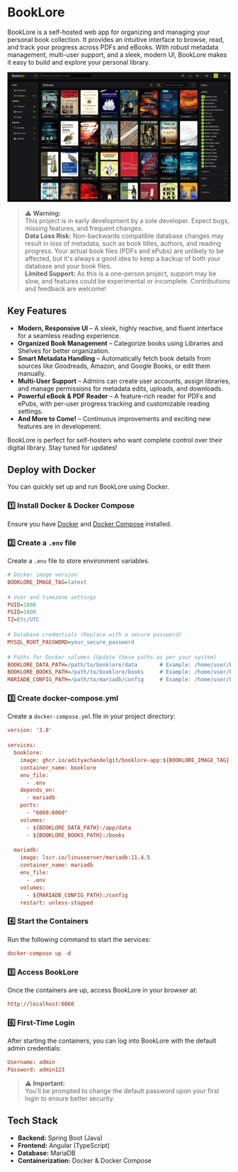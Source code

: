 # BookLore

BookLore is a self-hosted web app for organizing and managing your personal book collection. It provides an intuitive interface to browse, read, and track your progress across PDFs and eBooks. With robust metadata management, multi-user support, and a sleek, modern UI, BookLore makes it easy to build and explore your personal library.

![BookLore Screenshot](assets/booklore-screenshot.jpg)

> ⚠️ **Warning:**  
> This project is in early development by a sole developer. Expect bugs, missing features, and frequent changes.  
> **Data Loss Risk:** Non-backwards compatible database changes may result in loss of metadata, such as book titles, authors, and reading progress. Your actual book files (PDFs and ePubs) are unlikely to be affected, but it's always a good idea to keep a backup of both your database and your book files.  
> **Limited Support:** As this is a one-person project, support may be slow, and features could be experimental or incomplete. Contributions and feedback are welcome!

## Key Features
- **Modern, Responsive UI** – A sleek, highly reactive, and fluent interface for a seamless reading experience.
- **Organized Book Management** – Categorize books using Libraries and Shelves for better organization.
- **Smart Metadata Handling** – Automatically fetch book details from sources like Goodreads, Amazon, and Google Books, or edit them manually.
- **Multi-User Support** – Admins can create user accounts, assign libraries, and manage permissions for metadata edits, uploads, and downloads.
- **Powerful eBook & PDF Reader** – A feature-rich reader for PDFs and ePubs, with per-user progress tracking and customizable reading settings.
- **And More to Come!** – Continuous improvements and exciting new features are in development.

BookLore is perfect for self-hosters who want complete control over their digital library. Stay tuned for updates!

## Deploy with Docker

You can quickly set up and run BookLore using Docker.

### 1️⃣ Install Docker & Docker Compose

Ensure you have [Docker](https://docs.docker.com/get-docker/) and [Docker Compose](https://docs.docker.com/compose/install/) installed.

### 2️⃣ Create a `.env` file

Create a `.env` file to store environment variables.

```ini
# Docker image version
BOOKLORE_IMAGE_TAG=latest

# User and timezone settings
PUID=1000
PGID=1000
TZ=Etc/UTC

# Database credentials (Replace with a secure password)
MYSQL_ROOT_PASSWORD=your_secure_password

# Paths for Docker volumes (Update these paths as per your system)
BOOKLORE_DATA_PATH=/path/to/booklore/data       # Example: /home/user/booklore/data
BOOKLORE_BOOKS_PATH=/path/to/booklore/books     # Example: /home/user/booklore/books
MARIADB_CONFIG_PATH=/path/to/mariadb/config     # Example: /home/user/booklore/mariadb/config

```

### 3️⃣ Create docker-compose.yml

Create a `docker-compose.yml` file in your project directory:

```ini
version: '3.8'

services:
  booklore:
    image: ghcr.io/adityachandelgit/booklore-app:${BOOKLORE_IMAGE_TAG}
    container_name: booklore
    env_file:
      - .env
    depends_on:
      - mariadb
    ports:
      - "6060:6060"
    volumes:
      - ${BOOKLORE_DATA_PATH}:/app/data
      - ${BOOKLORE_BOOKS_PATH}:/books

  mariadb:
    image: lscr.io/linuxserver/mariadb:11.4.5
    container_name: mariadb
    env_file:
      - .env
    volumes:
      - ${MARIADB_CONFIG_PATH}:/config
    restart: unless-stopped
```

### 4️⃣ Start the Containers

Run the following command to start the services:

```ini
docker-compose up -d
```

### 5️⃣ Access BookLore

Once the containers are up, access BookLore in your browser at:

```ini
http://localhost:6060
```

### 6️⃣ First-Time Login

After starting the containers, you can log into BookLore with the default admin credentials:

```ini
Username: admin
Password: admin123
```
> ⚠️ **Important:**  
> You’ll be prompted to change the default password upon your first login to ensure better security.

## Tech Stack

- **Backend:** Spring Boot (Java)
- **Frontend:** Angular (TypeScript)
- **Database:** MariaDB
- **Containerization:** Docker & Docker Compose  